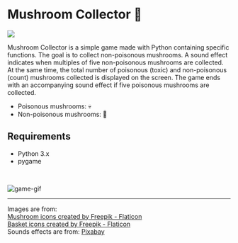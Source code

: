 # Mushroom Collector 🍄

![](https://www.pygame.org/docs/_static/pygame_tiny.png)

Mushroom Collector is a simple game made with Python containing specific functions. The goal is to collect non-poisonous mushrooms. A sound effect indicates when multiples of five non-poisonous mushrooms are collected. At the same time, the total number of poisonous (toxic) and non-poisonous (count) mushrooms collected is displayed on the screen. The game ends with an accompanying sound effect if five poisonous mushrooms are collected.

- Poisonous mushrooms: 💀
- Non-poisonous mushrooms: 🍄

## Requirements
- Python 3.x
- pygame
<br>

![game-gif](https://github.com/sudeatesoglu/mushroom_collector/assets/106230756/ef89d1e3-c0f3-48ee-9c88-4a90a8ef6b92)

---
Images are from: <br>
<a href="https://www.flaticon.com/free-icons/mushroom" title="mushroom icons">Mushroom icons created by Freepik - Flaticon</a>
<br>
<a href="https://www.flaticon.com/free-icons/basket" title="basket icons">Basket icons created by Freepik - Flaticon</a>
<br>
Sounds effects are from:
<a href="https://pixabay.com/sound-effects/?utm_source=link-attribution&utm_medium=referral&utm_campaign=music&utm_content=6735">Pixabay</a>

